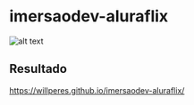 # imersaodev-aluraflix

![alt text](https://i.imgur.com/2YivN9m.png)

## Resultado
https://willperes.github.io/imersaodev-aluraflix/
